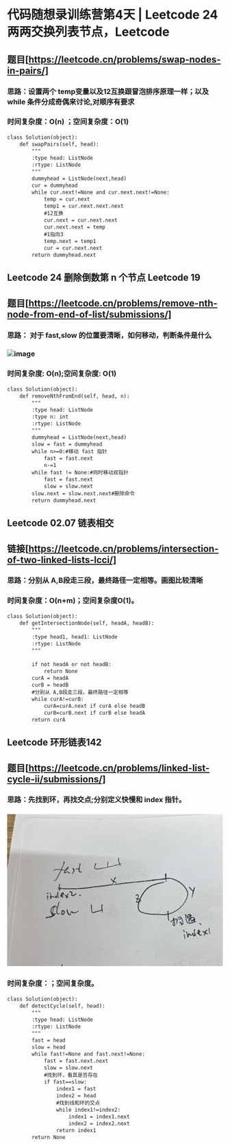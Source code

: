 # 代码随想录训练营第4天 | Leetcode 24 两两交换列表节点，Leetcode  

## 题目[https://leetcode.cn/problems/swap-nodes-in-pairs/]
### 思路：设置两个 temp变量以及12互换跟冒泡排序原理一样；以及 while 条件分成奇偶来讨论,对顺序有要求

### 时间复杂度：O(n) ；空间复杂度：O(1)
```
class Solution(object):
    def swapPairs(self, head):
        """
        :type head: ListNode
        :rtype: ListNode
        """
        dummyhead = ListNode(next,head)
        cur = dummyhead
        while cur.next!=None and cur.next.next!=None:
            temp = cur.next
            temp1 = cur.next.next.next
            #12互换
            cur.next = cur.next.next
            cur.next.next = temp
            #1指向3
            temp.next = temp1
            cur = cur.next.next
        return dummyhead.next
```
## Leetcode 24 删除倒数第 n 个节点 Leetcode 19
## 题目[https://leetcode.cn/problems/remove-nth-node-from-end-of-list/submissions/]
### 思路： 对于 fast,slow 的位置要清晰，如何移动，判断条件是什么
### ![image]()
### 时间复杂度: O(n);空间复杂度: O(1)


```
class Solution(object):
    def removeNthFromEnd(self, head, n):
        """
        :type head: ListNode
        :type n: int
        :rtype: ListNode
        """
        dummyhead = ListNode(next,head)
        slow = fast = dummyhead
        while n>=0:#移动 fast 指针
            fast = fast.next
            n-=1
        while fast != None:#同时移动双指针
            fast = fast.next
            slow = slow.next
        slow.next = slow.next.next#删除命令
        return dummyhead.next
```

## Leetcode 02.07 链表相交
## 链接[https://leetcode.cn/problems/intersection-of-two-linked-lists-lcci/]
### 思路：分别从 A,B段走三段，最终路径一定相等。画图比较清晰
### 时间复杂度：O(n+m)；空间复杂度O(1)。

```
class Solution(object):
    def getIntersectionNode(self, headA, headB):
        """
        :type head1, head1: ListNode
        :rtype: ListNode
        """
    
        if not headA or not headB:
            return None
        curA = headA
        curB = headB
        #分别从 A,B段走三段，最终路径一定相等
        while curA!=curB:
            curA=curA.next if curA else headB
            curB=curB.next if curB else headA
        return curA
```
## Leetcode 环形链表142
## 题目[https://leetcode.cn/problems/linked-list-cycle-ii/submissions/]
### 思路：先找到环，再找交点;分别定义快慢和 index 指针。
### ![image](https://github.com/zkykit/leetcode/blob/main/IMG/%E7%8E%AF%E5%BD%A2%E9%93%BE%E8%A1%A8.jpg) 
### 时间复杂度：；空间复杂度。
```
class Solution(object):
    def detectCycle(self, head):
        """
        :type head: ListNode
        :rtype: ListNode
        """
        fast = head
        slow = head
        while fast!=None and fast.next!=None:
            fast = fast.next.next
            slow = slow.next
            #找到环，看其是否存在
            if fast==slow:
                index1 = fast
                index2 = head
                #找到线和环的交点
                while index1!=index2:
                    index1 = index1.next
                    index2 = index2.next
                return index1
        return None
```